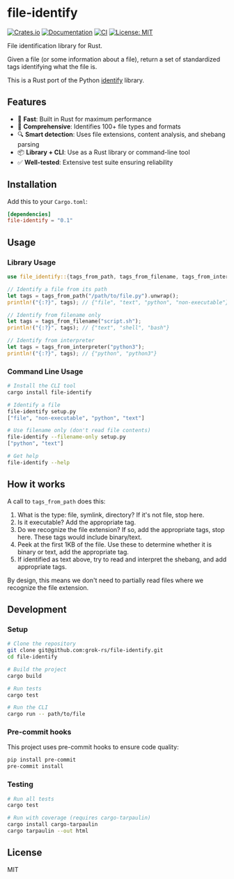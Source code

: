 # file-identify

[![Crates.io](https://img.shields.io/crates/v/file-identify.svg)](https://crates.io/crates/file-identify)
[![Documentation](https://docs.rs/file-identify/badge.svg)](https://docs.rs/file-identify)
[![CI](https://github.com/grok-rs/file-identify/workflows/CI/badge.svg)](https://github.com/grok-rs/file-identify/actions)
[![License: MIT](https://img.shields.io/badge/License-MIT-yellow.svg)](https://opensource.org/licenses/MIT)

File identification library for Rust.

Given a file (or some information about a file), return a set of standardized tags identifying what the file is.

This is a Rust port of the Python [identify](https://github.com/pre-commit/identify) library.

## Features

- 🚀 **Fast**: Built in Rust for maximum performance
- 📁 **Comprehensive**: Identifies 100+ file types and formats
- 🔍 **Smart detection**: Uses file extensions, content analysis, and shebang parsing
- 📦 **Library + CLI**: Use as a Rust library or command-line tool
- ✅ **Well-tested**: Extensive test suite ensuring reliability

## Installation

Add this to your `Cargo.toml`:

```toml
[dependencies]
file-identify = "0.1"
```

## Usage

### Library Usage

```rust
use file_identify::{tags_from_path, tags_from_filename, tags_from_interpreter};

// Identify a file from its path
let tags = tags_from_path("/path/to/file.py").unwrap();
println!("{:?}", tags); // {"file", "text", "python", "non-executable"}

// Identify from filename only
let tags = tags_from_filename("script.sh");
println!("{:?}", tags); // {"text", "shell", "bash"}

// Identify from interpreter
let tags = tags_from_interpreter("python3");
println!("{:?}", tags); // {"python", "python3"}
```

### Command Line Usage

```bash
# Install the CLI tool
cargo install file-identify

# Identify a file
file-identify setup.py
["file", "non-executable", "python", "text"]

# Use filename only (don't read file contents)
file-identify --filename-only setup.py
["python", "text"]

# Get help
file-identify --help
```

## How it works

A call to `tags_from_path` does this:

1. What is the type: file, symlink, directory? If it's not file, stop here.
2. Is it executable? Add the appropriate tag.
3. Do we recognize the file extension? If so, add the appropriate tags, stop here. These tags would include binary/text.
4. Peek at the first 1KB of the file. Use these to determine whether it is binary or text, add the appropriate tag.
5. If identified as text above, try to read and interpret the shebang, and add appropriate tags.

By design, this means we don't need to partially read files where we recognize the file extension.

## Development

### Setup

```bash
# Clone the repository
git clone git@github.com:grok-rs/file-identify.git
cd file-identify

# Build the project
cargo build

# Run tests
cargo test

# Run the CLI
cargo run -- path/to/file
```

### Pre-commit hooks

This project uses pre-commit hooks to ensure code quality:

```bash
pip install pre-commit
pre-commit install
```

### Testing

```bash
# Run all tests
cargo test

# Run with coverage (requires cargo-tarpaulin)
cargo install cargo-tarpaulin
cargo tarpaulin --out html
```

## License

MIT